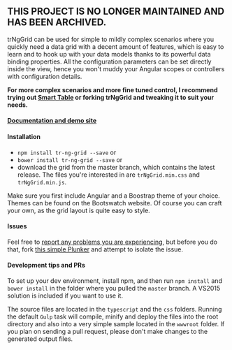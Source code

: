 ## THIS PROJECT IS NO LONGER MAINTAINED AND HAS BEEN ARCHIVED.

trNgGrid can be used for simple to mildly complex scenarios where you quickly need a data grid with a decent amount of features, which is easy to learn and to hook up with your data models thanks to its powerful data binding properties. All the configuration parameters can be set directly inside the view, hence you won't muddy your Angular scopes or controllers with configuration details.

<b>For more complex scenarios and more fine tuned control, I recommend trying out [Smart Table](http://lorenzofox3.github.io/smart-table-website/) or forking trNgGrid and tweaking it to suit your needs.</b>

#### [Documentation and demo site](http://moonstorm.github.io/trNgGrid/release)

#### Installation
- `npm install tr-ng-grid --save` or
- `bower install tr-ng-grid --save` or
- download the grid from the master branch, which contains the latest release. The files you're interested in are `trNgGrid.min.css` and `trNgGrid.min.js`. 

Make sure you first include Angular and a Boostrap theme of your choice. 
Themes can be found on the Bootswatch website. 
Of course you can craft your own, as the grid layout is quite easy to style.

#### Issues
 Feel free to [report any problems you are experiencing](https://github.com/MoonStorm/trNgGrid/issues), but before you do that, fork [this simple Plunker](http://plnkr.co/edit/JCLrJD?p=preview) and attempt to isolate the issue.
 
#### Development tips and PRs
To set up your dev environment, install npm, and then run ``npm install`` and ``bower install`` in the folder where you pulled the ``master`` branch. A VS2015 solution is included if you want to use it.
 
The source files are located in the ``typescript`` and the ``css`` folders. Running the default ``Gulp`` task will compile, minify and deploy the files into the root directory and also into a very simple sample located in the ``wwwroot`` folder. 
If you plan on sending a pull request, please don't make changes to the generated output files. 

